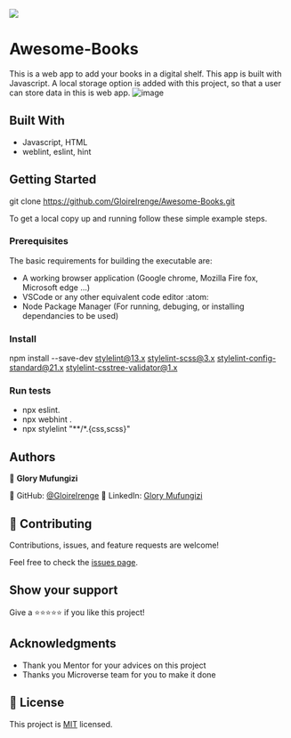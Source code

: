 ![](https://img.shields.io/badge/Microverse-blueviolet)

# Awesome-Books
This is a web app to add your books in a digital shelf. This app is built with  Javascript. A local storage option is added with this project, so that a user can store data in this is web app.
![image](https://user-images.githubusercontent.com/37586807/183107427-dee4127c-93b3-426b-90ee-250ff4b9252f.png)


## Built With

- Javascript, HTML
- weblint, eslint, hint


## Getting Started
git clone https://github.com/GloireIrenge/Awesome-Books.git


To get a local copy up and running follow these simple example steps.

### Prerequisites
The basic requirements for building the executable are:

- A working browser application (Google chrome, Mozilla Fire fox, Microsoft edge ...)
- VSCode or any other equivalent code editor :atom:
- Node Package Manager (For running, debuging, or installing dependancies to be used)

### Install
npm install --save-dev stylelint@13.x stylelint-scss@3.x stylelint-config-standard@21.x stylelint-csstree-validator@1.x

### Run tests
- npx eslint.
- npx webhint .
- npx stylelint "**/*.{css,scss}"


## Authors

👤 **Glory Mufungizi**

:diamond_shape_with_a_dot_inside: GitHub: [@GloireIrenge](https://github.com/GloireIrenge)
:diamond_shape_with_a_dot_inside: LinkedIn: [Glory Mufungizi](https://www.linkedin.com/in/glory-mufungizi-678940202/)


## 🤝 Contributing

Contributions, issues, and feature requests are welcome!

Feel free to check the [issues page](../../issues/).

## Show your support

Give a ⭐️⭐️⭐️⭐️⭐️ if you like this project!

## Acknowledgments

- Thank you Mentor for your advices on this project
- Thanks you Microverse team for you to make it done



## 📝 License

This project is [MIT](./MIT.md) licensed.


